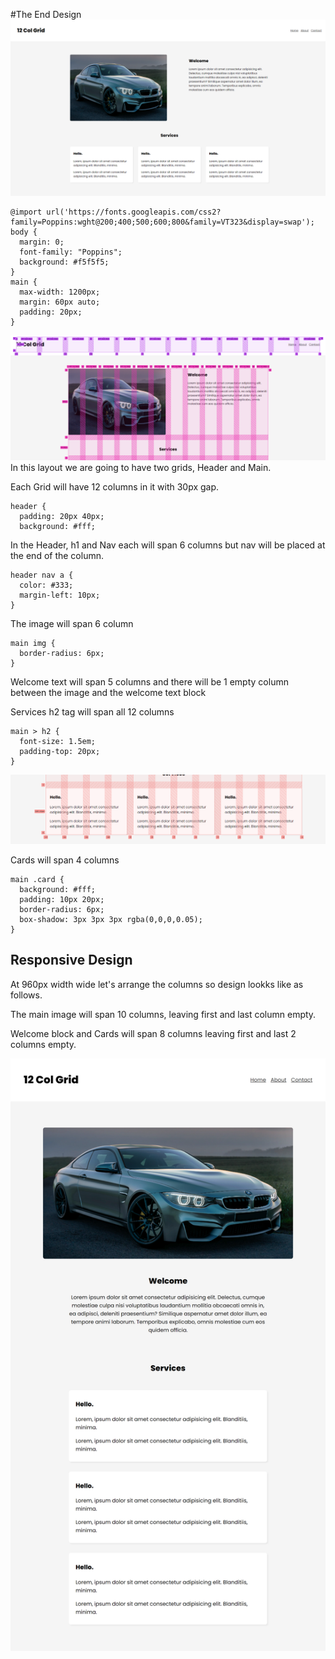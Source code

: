 #The End Design
![alt text](./readMeImg/FullViewDesign.png)

```
@import url('https://fonts.googleapis.com/css2?family=Poppins:wght@200;400;500;600;800&family=VT323&display=swap');
body {
  margin: 0;
  font-family: "Poppins";
  background: #f5f5f5;
}
main {
  max-width: 1200px;
  margin: 60px auto;
  padding: 20px;
}
```


![alt text](./readMeImg/1.png)
In this layout we are going to have two grids, Header and Main.

Each Grid will have 12 columns in it with 30px gap.

```
header {
  padding: 20px 40px;
  background: #fff;
```

In the Header, h1 and Nav each will span 6 columns but nav will be placed at the end of the column.


```
header nav a {
  color: #333;
  margin-left: 10px;
}
```

The image will span 6 column
```
main img {
  border-radius: 6px;
}
```

Welcome text will span 5 columns and there will be 1 empty column between the image and the welcome text block

Services h2 tag will span all 12 columns

```
main > h2 {
  font-size: 1.5em;
  padding-top: 20px;
}
```

![alt text](./readMeImg/2.png)

Cards will span 4 columns

```
main .card {
  background: #fff;
  padding: 10px 20px;
  border-radius: 6px;
  box-shadow: 3px 3px 3px rgba(0,0,0,0.05);
}

```

## Responsive Design

At 960px width wide  let's arrange the columns so design lookks like as follows.

The main image will span 10 columns, leaving first and last column empty.

Welcome block and Cards will span 8 columns leaving first and last 2 columns empty.

![alt text](./readMeImg/3.png)